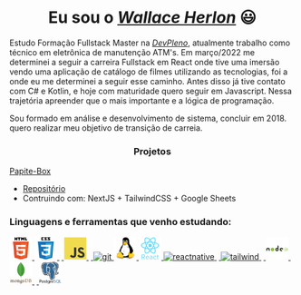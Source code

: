 <h1 align="center">Eu sou o <a href="https://www.linkedin.com/in/wallaceherlon/"><i>Wallace Herlon</i></a> 😃️</h1>
  <p>Estudo Formação Fullstack Master na <a href="https://www.devpleno.com/"><i>DevPleno</i></a>, atualmente trabalho como técnico em eletrônica de manutenção ATM's. Em março/2022 me determinei a seguir a carreira Fullstack em React onde tive uma imersão vendo uma aplicação de catálogo de filmes utilizando as tecnologias, foi a onde eu me determinei a seguir esse caminho. Antes disso já tive contato com C# e Kotlin, e hoje com maturidade quero seguir em Javascript. Nessa trajetória apreender que o mais importante e a lógica de programação.</p>
  <p>Sou formado em análise e desenvolvimento de sistema, concluir em 2018. quero realizar meu objetivo de transição de carreia.</p>
  
<h3 align="center">Projetos</h3>

[Papite-Box](https://palpite-box-zeta-six.vercel.app/)
- [Repositório](https://github.com/WallaceHerlon/palpite-box)
- Contruindo com: NextJS + TailwindCSS + Google Sheets


<h3 align="left">
  Linguagens e ferramentas que venho estudando:
</h3>
<p align="left"> <a href="https://www.w3.org/html/" target="_blank" rel="noreferrer"> <img src="https://raw.githubusercontent.com/devicons/devicon/master/icons/html5/html5-original-wordmark.svg" alt="html5" width="40" height="40"/> </a> <a href="https://www.w3schools.com/css/" target="_blank" rel="noreferrer"> <img src="https://raw.githubusercontent.com/devicons/devicon/master/icons/css3/css3-original-wordmark.svg" alt="css3" width="40" height="40"/> </a> &nbsp;<a href="https://developer.mozilla.org/en-US/docs/Web/JavaScript" target="_blank" rel="noreferrer"> <img src="https://raw.githubusercontent.com/devicons/devicon/master/icons/javascript/javascript-original.svg" alt="javascript" width="40" height="40"/> </a> &nbsp;<a href="https://git-scm.com/" target="_blank" rel="noreferrer"> <img src="https://www.vectorlogo.zone/logos/git-scm/git-scm-icon.svg" alt="git" width="40" height="40"/> </a> <a href="https://www.linux.org/" target="_blank" rel="noreferrer"> <img src="https://raw.githubusercontent.com/devicons/devicon/master/icons/linux/linux-original.svg" alt="linux" width="40" height="40"/> </a> <a href="https://reactjs.org/" target="_blank" rel="noreferrer"> <img src="https://raw.githubusercontent.com/devicons/devicon/master/icons/react/react-original-wordmark.svg" alt="react" width="40" height="40"/> </a> <a href="https://reactnative.dev/" target="_blank" rel="noreferrer"> <img src="https://reactnative.dev/img/header_logo.svg" alt="reactnative" width="40" height="40"/> </a> &nbsp;<a href="https://tailwindcss.com/" target="_blank" rel="noreferrer"> <img src="https://www.vectorlogo.zone/logos/tailwindcss/tailwindcss-icon.svg" alt="tailwind" width="40" height="40"/> </a> &nbsp;<a href="https://nodejs.org" target="_blank" rel="noreferrer"> <img src="https://raw.githubusercontent.com/devicons/devicon/master/icons/nodejs/nodejs-original-wordmark.svg" alt="nodejs" width="40" height="40"/> </a> &nbsp;<a href="https://www.mongodb.com/" target="_blank" rel="noreferrer"> <img src="https://raw.githubusercontent.com/devicons/devicon/master/icons/mongodb/mongodb-original-wordmark.svg" alt="mongodb" width="40" height="40"/> </a> &nbsp;<a href="https://www.postgresql.org" target="_blank" rel="noreferrer"> <img src="https://raw.githubusercontent.com/devicons/devicon/master/icons/postgresql/postgresql-original-wordmark.svg" alt="postgresql" width="40" height="40"/> </a></p>
